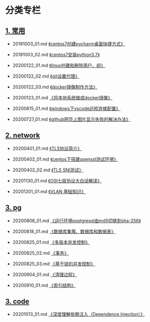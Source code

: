 # 分类专栏

## [1. 常用](https://github.com/bertramcheng/blog/tree/master/common)

- 20191003_01.md [《centos7创建pycharm桌面快捷方式》](https://github.com/bertramcheng/blog/blob/master/common/20191003_01.md)

- 20191003_02.md [《centos7安装python3.7》](https://github.com/bertramcheng/blog/blob/master/common/20191003_02.md)

- 20200122_01.md [《linux创建和删除用户、组》](https://github.com/bertramcheng/blog/blob/master/common/20200122_01.md)

- 20200122_02.md [《git设置代理》](https://github.com/bertramcheng/blog/blob/master/common/20200122_02.md)

- 20200122_03.md [《docker镜像制作方法》](https://github.com/bertramcheng/blog/blob/master/common/20200122_03.md)

- 20200123_01.md [《将本地系统做成docker镜像》](https://github.com/bertramcheng/blog/blob/master/common/20200123_01.md)

- 20200615_01.md [《windows下vscode远程连接配置》](https://github.com/bertramcheng/blog/blob/master/common/20200615_01.md)

- 20200727_01.md [《github网页上图片显示失败的解决办法》](https://github.com/bertramcheng/blog/blob/master/common/20200727_01.md)


## [2. network](https://github.com/bertramcheng/blog/tree/master/network)

- 20200401_01.md [《TLS协议简介》](https://github.com/bertramcheng/blog/blob/master/network/20200401_01.md)

- 20200402_01.md [《centos下搭建openssl测试环境》](https://github.com/bertramcheng/blog/blob/master/network/20200402_01.md)

- 20200402_02.md [《TLS SNI测试》](https://github.com/bertramcheng/blog/blob/master/network/20200402_02.md)

- 20201130_01.md [《OSI七层协议大白话解读》](https://github.com/bertramcheng/blog/blob/master/network/20201130_01.md)

- 20201201_01.md [《VLAN 基础知识》](https://github.com/bertramcheng/blog/blob/master/network/20201201_01.md)


## [3. pg](https://github.com/bertramcheng/blog/tree/master/pg)

- 20200808_01.md [《运行环境postgresql由md5切换到sha-256》](https://github.com/bertramcheng/blog/blob/master/pg/20200808_01.md)

- 20200818_01.md [《数据库集簇、数据库和数据表》](https://github.com/bertramcheng/blog/blob/master/pg/20200818_01.md)

- 20200825_01.md [《多版本并发控制》](https://github.com/bertramcheng/blog/blob/master/pg/20200825_01.md)

- 20200825_02.md [《事务》](https://github.com/bertramcheng/blog/blob/master/pg/20200825_02.md)

- 20200825_03.md [《基于锁的并发控制》](https://github.com/bertramcheng/blog/blob/master/pg/20200825_03.md)

- 20200904_01.md [《清理过程》](https://github.com/bertramcheng/blog/blob/master/pg/20200904_01.md)

- 20200910_01.md [《索引结构》](https://github.com/bertramcheng/blog/blob/master/pg/20200910_01.md)


## [3. code](https://github.com/bertramcheng/blog/tree/master/code)

- 20201013_01.md [《深度理解依赖注入（Dependence Injection）》](https://github.com/bertramcheng/blog/blob/master/code/20201013_01.md)
